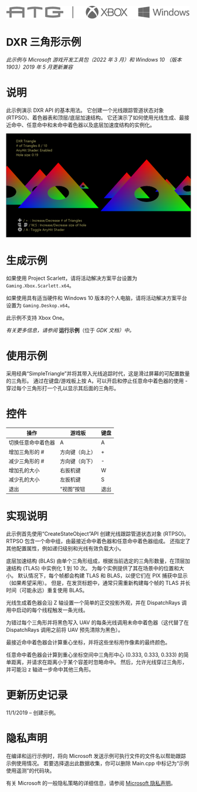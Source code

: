 ![](./media/image1.png)

# DXR 三角形示例

*此示例与 Microsoft 游戏开发工具包（2022 年 3 月）和 Windows 10 （版本 1903）2019 年 5 月更新兼容*

# 说明

此示例演示 DXR API 的基本用法。 它创建一个光线跟踪管道状态对象 (RTPSO)、着色器表和顶层/底层加速结构。 它还演示了如何使用光线生成、最接近命中、任意命中和未命中着色器以及底层加速度结构的实例化。

![](./media/image3.png)

# 生成示例

如果使用 Project Scarlett，请将活动解决方案平台设置为 `Gaming.Xbox.Scarlett.x64`。

如果使用具有适当硬件和 Windows 10 版本的个人电脑，请将活动解决方案平台设置为 `Gaming.Deskop.x64`。

此示例不支持 Xbox One。

*有关更多信息，请参阅*&nbsp;__运行示例__（位于 *GDK&nbsp;文档）中。*

# 使用示例

采用经典&ldquo;SimpleTriangle&rdquo;并将其带入光线追踪时代，这是滑过屏幕的可配置数量的三角形。 通过在键盘/游戏板上按 A，可以开启和停止任意命中着色器的使用 - 穿过每个三角形打一个孔以显示其后面的三角形。

# 控件

| 操作 | 游戏板 | 键盘 |
|---|---|---|
| 切换任意命中着色器 | A | A |
| 增加三角形的 \# | 方向键（向上） | \+ |
| 减少三角形的 \# | 方向键（向下） | \- |
| 增加孔的大小 | 右扳机键 | W |
| 减少孔的大小 | 左扳机键 | S |
| 退出 | &ldquo;视图&rdquo;按钮 | 退出 |

# 实现说明

此示例首先使用&ldquo;CreateStateObject&rdquo;API 创建光线跟踪管道状态对象 (RTPSO)。 RTPSO 包含一个命中组，由最接近命中着色器和任意命中着色器组成。 还指定了其他配置属性，例如递归级别和光线有效负载大小。

底层加速结构 (BLAS) 由单个三角形组成，根据当前选定的三角形数量，在顶层加速结构 (TLAS) 中实例化 1 到 10 次。 为每个实例提供了其在场景中的位置和大小。 默认情况下，每个帧都会构建 TLAS 和 BLAS，以便它们在 PIX 捕获中显示（如果希望采用）。 但是，在发货标题中，通常只需重新构建每个帧的 TLAS 并长时间（可能永远）重复使用 BLAS。

光线生成着色器会沿 Z 轴设置一个简单的正交投影外观，并在 DispatchRays 调用中启动的每个线程触发一条光线。

为错过每个三角形并将黑色写入 UAV 的每条光线调用未命中着色器（这代替了在 DispatchRays 调用之前将 UAV 预先清除为黑色）。

最接近命中着色器会计算重心坐标，并将这些坐标用作像素的最终颜色。

任意命中着色器会计算到重心坐标空间中三角形中心 (0.333, 0.333, 0.333) 的简单距离，并请求在距离小于某个容差时忽略命中。 然后，允许光线穿过三角形，并可能沿 z 轴进一步命中其他三角形。

# 更新历史记录

11/1/2019 &ndash; 创建示例。

# 隐私声明

在编译和运行示例时，将向 Microsoft 发送示例可执行文件的文件名以帮助跟踪示例使用情况。 若要选择退出此数据收集，你可以删除 Main.cpp 中标记为&ldquo;示例使用遥测&rdquo;的代码块。

有关 Microsoft 的一般隐私策略的详细信息，请参阅 [Microsoft 隐私声明](https://privacy.microsoft.com/en-us/privacystatement/)。


